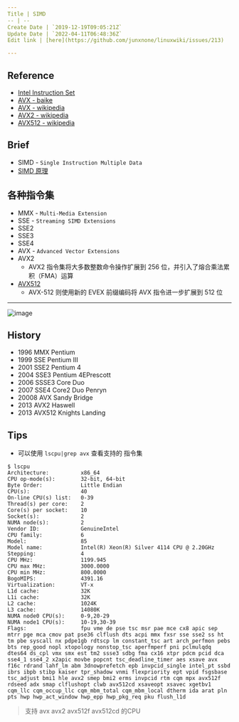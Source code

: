```yaml
---
Title | SIMD
-- | --
Create Date | `2019-12-19T09:05:21Z`
Update Date | `2022-04-11T06:48:36Z`
Edit link | [here](https://github.com/junxnone/linuxwiki/issues/213)

---
```

## Reference
- [Intel Instruction Set](https://software.intel.com/sites/landingpage/IntrinsicsGuide)
- [AVX - baike](https://baike.baidu.com/item/AVX%E6%8C%87%E4%BB%A4%E9%9B%86/8485825?fr=aladdin)
- [AVX - wikipedia](https://en.wikipedia.org/wiki/Advanced_Vector_Extensions)
- [AVX2 - wikipedia](https://en.wikipedia.org/wiki/Advanced_Vector_Extensions#AVX2)
- [AVX512 - wikipedia](https://en.wikipedia.org/wiki/AVX-512)

## Brief
- SIMD - `Single Instruction Multiple Data`
- [SIMD 原理](/SIMD_原理) 


## 各种指令集

- MMX - `Multi-Media Extension`
- SSE - `Streaming SIMD Extensions`
- SSE2
- SSE3
- SSE4
- AVX - `Advanced Vector Extensions`
- AVX2
  - AVX2 指令集将大多数整数命令操作扩展到 256 位，并引入了熔合乘法累积（FMA）运算
- [AVX512](junxnone/linuxwiki#268)
  - AVX-512 则使用新的 EVEX 前缀编码将 AVX 指令进一步扩展到 512 位


---
![image](https://user-images.githubusercontent.com/2216970/127825959-17d9ada7-b5aa-48f9-9d9c-ba2f3a71c798.png)

## History
- 1996 MMX Pentium
- 1999 SSE Pentium III
- 2001 SSE2 Pentium 4
- 2004 SSE3 Pentium 4EPrescott
- 2006 SSSE3 Core Duo
- 2007 SSE4 Core2 Duo Penryn
- 20008 AVX Sandy Bridge
- 2013 AVX2 Haswell
- 2013 AVX512 Knights Landing


## Tips
- 可以使用 `lscpu|grep avx` 查看支持的 指令集


```
$ lscpu
Architecture:          x86_64
CPU op-mode(s):        32-bit, 64-bit
Byte Order:            Little Endian
CPU(s):                40
On-line CPU(s) list:   0-39
Thread(s) per core:    2
Core(s) per socket:    10
Socket(s):             2
NUMA node(s):          2
Vendor ID:             GenuineIntel
CPU family:            6
Model:                 85
Model name:            Intel(R) Xeon(R) Silver 4114 CPU @ 2.20GHz
Stepping:              4
CPU MHz:               1199.945
CPU max MHz:           3000.0000
CPU min MHz:           800.0000
BogoMIPS:              4391.16
Virtualization:        VT-x
L1d cache:             32K
L1i cache:             32K
L2 cache:              1024K
L3 cache:              14080K
NUMA node0 CPU(s):     0-9,20-29
NUMA node1 CPU(s):     10-19,30-39
Flags:                 fpu vme de pse tsc msr pae mce cx8 apic sep mtrr pge mca cmov pat pse36 clflush dts acpi mmx fxsr sse sse2 ss ht tm pbe syscall nx pdpe1gb rdtscp lm constant_tsc art arch_perfmon pebs bts rep_good nopl xtopology nonstop_tsc aperfmperf pni pclmulqdq dtes64 ds_cpl vmx smx est tm2 ssse3 sdbg fma cx16 xtpr pdcm pcid dca sse4_1 sse4_2 x2apic movbe popcnt tsc_deadline_timer aes xsave avx f16c rdrand lahf_lm abm 3dnowprefetch epb invpcid_single intel_pt ssbd ibrs ibpb stibp kaiser tpr_shadow vnmi flexpriority ept vpid fsgsbase tsc_adjust bmi1 hle avx2 smep bmi2 erms invpcid rtm cqm mpx avx512f rdseed adx smap clflushopt clwb avx512cd xsaveopt xsavec xgetbv1 cqm_llc cqm_occup_llc cqm_mbm_total cqm_mbm_local dtherm ida arat pln pts hwp hwp_act_window hwp_epp hwp_pkg_req pku flush_l1d
```
> 支持 avx avx2 avx512f avx512cd 的CPU
